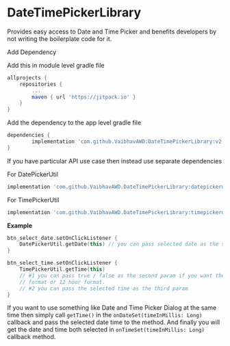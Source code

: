 # DateTimePickerLibrary

Provides easy access to Date and Time Picker and benefits developers by not writing the boilerplate code for it.

Add Dependency

Add this in module level gradle file

```groovy
allprojects {
    repositories {
        ...
        maven { url 'https://jitpack.io' }
    }
}
```

Add the dependency to the app level gradle file

```groovy
dependencies {
        implementation 'com.github.VaibhavAWD:DateTimePickerLibrary:v2.0.0'
}
```

If you have particular API use case then instead use separate dependencies

For DatePickerUtil

```groovy
implementation 'com.github.VaibhavAWD.DateTimePickerLibrary:datepickerutil:v2.0.0'
```

For TimePickerUtil

```groovy
implementation 'com.github.VaibhavAWD.DateTimePickerLibrary:timepickerutil:v2.0.0'
```

**Example**

```kotlin
btn_select_date.setOnClickListener {
    DatePickerUtil.getDate(this) // you can pass selected date as the second param
}

btn_select_time.setOnClickListener {
    TimePickerUtil.getTime(this)
    // #1 you can pass true / false as the second param if you want the picker to show 24 hour
    // format or 12 hour format.
    // #2 you can pass the selected time as the third param
}
```

If you want to use something like Date and Time Picker Dialog at the same time then simply call `getTime()` in the `onDateSet(timeInMillis: Long)` callback and pass the selected date time to the method. And finally you will get the date and time both selected in `onTimeSet(timeInMillis: Long)` callback method.

